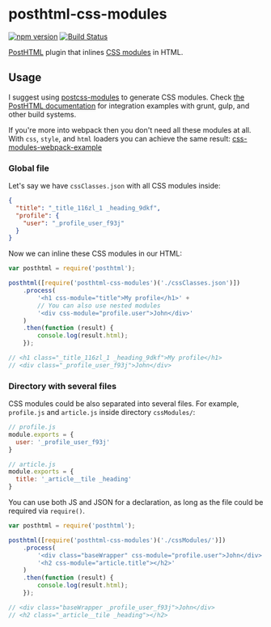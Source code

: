 # posthtml-css-modules
[![npm version](https://badge.fury.io/js/posthtml-css-modules.svg)](http://badge.fury.io/js/posthtml-css-modules)
[![Build Status](https://travis-ci.org/maltsev/posthtml-css-modules.svg?branch=master)](https://travis-ci.org/maltsev/posthtml-css-modules)

[PostHTML](https://github.com/posthtml/posthtml) plugin that inlines [CSS modules](https://github.com/css-modules/css-modules) in HTML.


## Usage
I suggest using [postcss-modules](https://github.com/outpunk/postcss-modules) to generate CSS modules.
Check [the PostHTML documentation](https://github.com/posthtml/posthtml#usage) for integration examples with grunt, gulp, and other build systems.

If you're more into webpack then you don't need all these modules at all.
With `css`, `style`, and `html` loaders you can achieve the same result:
[css-modules-webpack-example](https://github.com/maltsev/css-modules-webpack-example)

### Global file
Let's say we have `cssClasses.json` with all CSS modules inside:
```json
{
  "title": "_title_116zl_1 _heading_9dkf",
  "profile": {
    "user": "_profile_user_f93j"
  }
}
```

Now we can inline these CSS modules in our HTML:
```js
var posthtml = require('posthtml');

posthtml([require('posthtml-css-modules')('./cssClasses.json')])
    .process(
        '<h1 css-module="title">My profile</h1>' +
        // You can also use nested modules
        '<div css-module="profile.user">John</div>'
    )
    .then(function (result) {
        console.log(result.html);
    });

// <h1 class="_title_116zl_1 _heading_9dkf">My profile</h1>
// <div class="_profile_user_f93j">John</div>
```

### Directory with several files
CSS modules could be also separated into several files.
For example, `profile.js` and `article.js` inside directory `cssModules/`:
```js
// profile.js
module.exports = {
  user: '_profile_user_f93j'
}
```

```js
// article.js
module.exports = {
  title: '_article__tile _heading'
}
```
You can use both JS and JSON for a declaration, as long as the file could be required via `require()`.

```js
var posthtml = require('posthtml');

posthtml([require('posthtml-css-modules')('./cssModules/')])
    .process(
        '<div class="baseWrapper" css-module="profile.user">John</div>' +
        '<h2 css-module="article.title"></h2>'
    )
    .then(function (result) {
        console.log(result.html);
    });

// <div class="baseWrapper _profile_user_f93j">John</div>
// <h2 class="_article__tile _heading"></h2>
```

